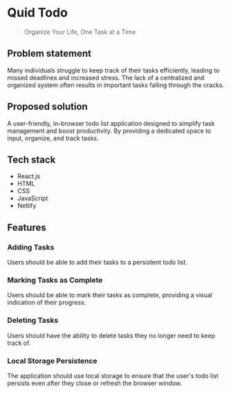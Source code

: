 # Quid Todo

> Organize Your Life, One Task at a Time

## Problem statement


Many individuals struggle to keep track of their tasks efficiently, leading to missed deadlines and increased stress. The lack of a centralized and organized system often results in important tasks falling through the cracks.

## Proposed solution


A user-friendly, in-browser todo list application designed to simplify task management and boost productivity. By providing a dedicated space to input, organize, and track tasks.

## Tech stack


 - React.js
 - HTML
 - CSS
 - JavaScript
 - Netlify

## Features

### Adding Tasks


Users should be able to add their tasks to a persistent todo list. 

### Marking Tasks as Complete


Users should be able to mark their tasks as complete, providing a visual indication of their progress.  

### Deleting Tasks


Users should have the ability to delete tasks they no longer need to keep track of.

### Local Storage Persistence


The application should use local storage to ensure that the user's todo list persists even after they close or refresh the browser window. 
